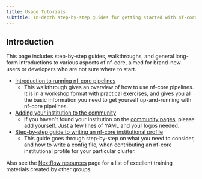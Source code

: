 ```yaml
---
title: Usage Tutorials
subtitle: In-depth step-by-step guides for getting started with nf-core
---
```


## Introduction

This page includes step-by-step guides, walkthroughs, and general long-form introductions to various aspects of nf-core, aimed for brand-new users or developers who are not sure where to start.

- [Introduction to running nf-core pipelines](tutorials/nf_core_usage_tutorial.md)
  - This walkthrough gives an overview of how to use nf-core pipelines. It is in a workshop format with practical exercises, and gives you all the basic information you need to get yourself up-and-running with nf-core pipelines.
- [Adding your institution to the community](tutorials/institution.md)
  - If you haven't found your institution on the [community pages](/community), please add yourself. Just a few lines of YAML and your logos needed.
- [Step-by-step guide to writing an nf-core institutional profile](tutorials/step_by_step_institutional_profile.md)
  - This guide goes through step-by-step on what you need to consider, and how to write a config file, when contributing an nf-core institutional profile for your particular cluster.

Also see the [Nextflow resources](/docs/usage/sage/nextflow) page for a list of excellent training materials created by other groups.
